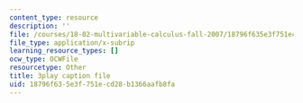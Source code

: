 ```yaml
---
content_type: resource
description: ''
file: /courses/18-02-multivariable-calculus-fall-2007/18796f635e3f751ecd28b1366aafb8fa_UYe98CcxPbs.srt
file_type: application/x-subrip
learning_resource_types: []
ocw_type: OCWFile
resourcetype: Other
title: 3play caption file
uid: 18796f63-5e3f-751e-cd28-b1366aafb8fa
---
```

